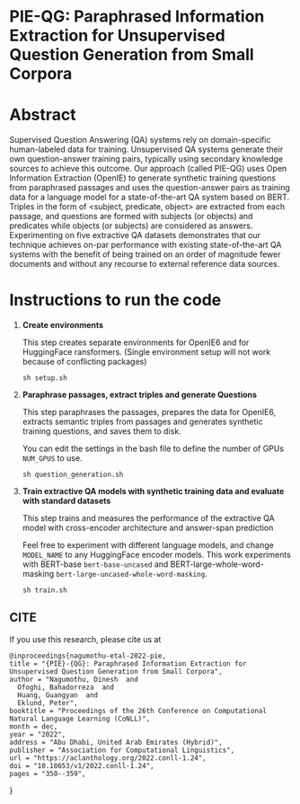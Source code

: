 # PIE-QG: Paraphrased Information Extraction for Unsupervised Question Generation from Small Corpora

# Abstract
Supervised Question Answering (QA) systems rely on domain-specific human-labeled data for training. Unsupervised QA systems generate their own question-answer training pairs, typically using secondary knowledge sources to achieve this outcome. Our approach (called PIE-QG) uses Open Information Extraction (OpenIE) to generate synthetic training questions from paraphrased passages and uses the question-answer pairs as training data for a language model for a state-of-the-art QA system based on BERT. Triples in the form of <subject, predicate, object> are extracted from each passage, and questions are formed with subjects (or objects) and predicates while objects (or subjects) are considered as answers. Experimenting on five extractive QA datasets demonstrates that our technique achieves on-par performance with existing state-of-the-art QA systems with the benefit of being trained on an order of magnitude fewer documents and without any recourse to external reference data sources.

# Instructions to run the code
<ol>
  <li><b>Create environments</b></li>

  This step creates separate environments for OpenIE6 and for HuggingFace ransformers. (Single environment setup will not work because of conflicting packages)
  
  ```
  sh setup.sh
  ```

  <li><b>Paraphrase passages, extract triples and generate Questions</b></li>

  This step paraphrases the passages, prepares the data for OpenIE6, extracts semantic triples from passages and generates synthetic training questions, and saves them to disk. 

  You can edit the settings in the bash file to define the number of GPUs ```NUM_GPUS``` to use.
  
  ```
  sh question_generation.sh
  ```

  <li><b>Train extractive QA models with synthetic training data and evaluate with standard datasets</b></li>

  This step trains and measures the performance of the extractive QA model with cross-encoder architecture and answer-span prediction

  Feel free to experiment with different language models, and change ```MODEL_NAME``` to any HuggingFace encoder models. This work experiments with BERT-base ```bert-base-uncased``` and BERT-large-whole-word-masking ```bert-large-uncased-whole-word-masking```.  
  
  ```
  sh train.sh
  ```
</ol>

## CITE

If you use this research, please cite us at

    @inproceedings{nagumothu-etal-2022-pie,
    title = "{PIE}-{QG}: Paraphrased Information Extraction for Unsupervised Question Generation from Small Corpora",
    author = "Nagumothu, Dinesh  and
      Ofoghi, Bahadorreza  and
      Huang, Guangyan  and
      Eklund, Peter",
    booktitle = "Proceedings of the 26th Conference on Computational Natural Language Learning (CoNLL)",
    month = dec,
    year = "2022",
    address = "Abu Dhabi, United Arab Emirates (Hybrid)",
    publisher = "Association for Computational Linguistics",
    url = "https://aclanthology.org/2022.conll-1.24",
    doi = "10.18653/v1/2022.conll-1.24",
    pages = "350--359",
}
